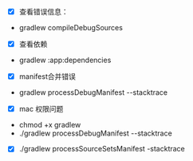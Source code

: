 - [x] 查看错误信息：
- gradlew compileDebugSources
- [x] 查看依赖
- gradlew :app:dependencies
- [x] manifest合并错误
- gradlew processDebugManifest --stacktrace
- [x] mac 权限问题  
- chmod +x gradlew
- ./gradlew processDebugManifest --stacktrace
- [x] ./gradlew processSourceSetsManifest -stacktrace



